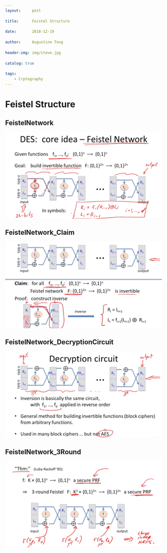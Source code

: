 ```yaml
---
layout:     post

title:      Feistel Structure

date:       2018-12-19

author:     Augustine Tong

header-img: img/steve.jpg

catalog: true

tags:
    - Crptography
---
```


# Feistel Structure


## FeistelNetwork
![FeistelNetwork](/img/crpto/FeistelNetwork.png)

## FeistelNetwork_Claim
![FeistelNetwork_Claim](/img/crpto/FeistelNetwork_Claim.png)

## FeistelNetwork_DecryptionCircuit
![FeistelNetwork_DecryptionCircuit](/img/crpto/FeistelNetwork_DecryptionCircuit.png)

## FeistelNetwork_3Round
![FeistelNetwork_3Round](/img/crpto/FeistelNetwork_3Round.png)


